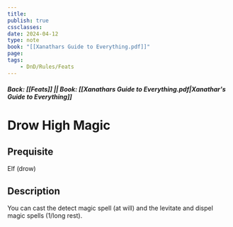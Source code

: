 ```yaml
---
title:
publish: true
cssclasses:
date: 2024-04-12
type: note
book: "[[Xanathars Guide to Everything.pdf]]"
page: 
tags:
    - DnD/Rules/Feats
---
```


##### Back: [[Feats]] || Book: [[Xanathars Guide to Everything.pdf|Xanathar's Guide to Everything]]

# Drow High Magic


## Prequisite 
Elf (drow)

## Description
You can cast the detect magic spell (at will) and the levitate and dispel magic spells (1/long rest).